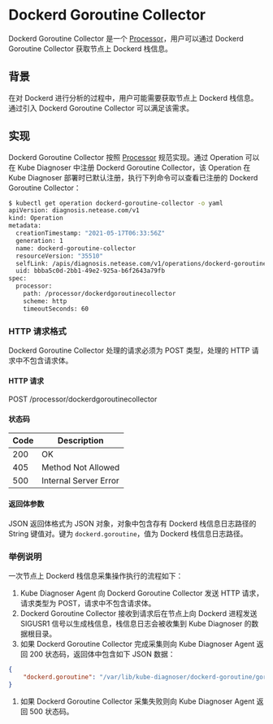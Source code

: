 # Dockerd Goroutine Collector

Dockerd Goroutine Collector 是一个 [Processor](../design/processor.md)，用户可以通过 Dockerd Goroutine Collector 获取节点上 Dockerd 栈信息。

## 背景

在对 Dockerd 进行分析的过程中，用户可能需要获取节点上 Dockerd 栈信息。通过引入 Dockerd Goroutine Collector 可以满足该需求。

## 实现

Dockerd Goroutine Collector 按照 [Processor](../design/processor.md) 规范实现。通过 Operation 可以在 Kube Diagnoser 中注册 Dockerd Goroutine Collector，该 Operation 在 Kube Diagnoser 部署时已默认注册，执行下列命令可以查看已注册的 Dockerd Goroutine Collector：

```bash
$ kubectl get operation dockerd-goroutine-collector -o yaml
apiVersion: diagnosis.netease.com/v1
kind: Operation
metadata:
  creationTimestamp: "2021-05-17T06:33:56Z"
  generation: 1
  name: dockerd-goroutine-collector
  resourceVersion: "35510"
  selfLink: /apis/diagnosis.netease.com/v1/operations/dockerd-goroutine-collector
  uid: bbba5c0d-2bb1-49e2-925a-b6f2643a79fb
spec:
  processor:
    path: /processor/dockerdgoroutinecollector
    scheme: http
    timeoutSeconds: 60
```

### HTTP 请求格式

Dockerd Goroutine Collector 处理的请求必须为 POST 类型，处理的 HTTP 请求中不包含请求体。

#### HTTP 请求

POST /processor/dockerdgoroutinecollector

#### 状态码

| Code | Description |
|-|-|
| 200 | OK |
| 405 | Method Not Allowed |
| 500 | Internal Server Error |

#### 返回体参数

JSON 返回体格式为 JSON 对象，对象中包含存有 Dockerd 栈信息日志路径的 String 键值对。键为 `dockerd.goroutine`，值为 Dockerd 栈信息日志路径。

### 举例说明

一次节点上 Dockerd 栈信息采集操作执行的流程如下：

1. Kube Diagnoser Agent 向 Dockerd Goroutine Collector 发送 HTTP 请求，请求类型为 POST，请求中不包含请求体。
1. Dockerd Goroutine Collector 接收到请求后在节点上向 Dockerd 进程发送 SIGUSR1 信号以生成栈信息，栈信息日志会被收集到 Kube Diagnoser 的数据根目录。
1. 如果 Dockerd Goroutine Collector 完成采集则向 Kube Diagnoser Agent 返回 200 状态码，返回体中包含如下 JSON 数据：

```json
{
    "dockerd.goroutine": "/var/lib/kube-diagnoser/dockerd-goroutine/goroutine-stacks-2021-05-17T172336+0800.log"
}
```

1. 如果 Dockerd Goroutine Collector 采集失败则向 Kube Diagnoser Agent 返回 500 状态码。
